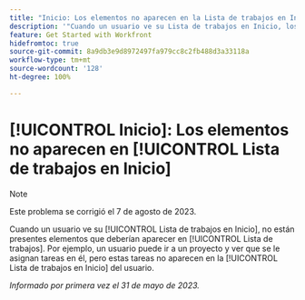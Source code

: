 ```yaml
---
title: "Inicio: Los elementos no aparecen en la Lista de trabajos en Inicio"
description: '"Cuando un usuario ve su Lista de trabajos en Inicio, los elementos que deberían aparecer en la Lista de trabajos no están presentes. Por ejemplo, un usuario puede ir a un proyecto y ver que se le asignan tareas en el proyecto, pero estas tareas no aparecen en la Lista de trabajos en Inicio del usuario".'
feature: Get Started with Workfront
hidefromtoc: true
source-git-commit: 8a9db3e9d8972497fa979cc8c2fb488d3a33118a
workflow-type: tm+mt
source-wordcount: '128'
ht-degree: 100%

---
```



# [!UICONTROL Inicio]: Los elementos no aparecen en [!UICONTROL Lista de trabajos en Inicio]

>[!NOTE]
>
>Este problema se corrigió el 7 de agosto de 2023.

Cuando un usuario ve su [!UICONTROL Lista de trabajos en Inicio], no están presentes elementos que deberían aparecer en [!UICONTROL Lista de trabajos]. Por ejemplo, un usuario puede ir a un proyecto y ver que se le asignan tareas en él, pero estas tareas no aparecen en la [!UICONTROL Lista de trabajos en Inicio] del usuario.

_Informado por primera vez el 31 de mayo de 2023._

